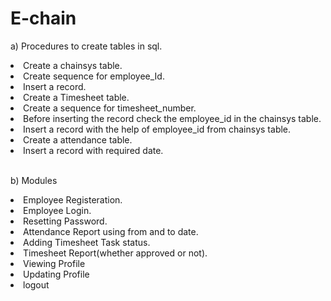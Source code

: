 # E-chain

a) Procedures to create tables in sql.

<li> Create a chainsys table.</li>
<li> Create sequence for employee_Id.</li>
<li> Insert a record.</li>
<li> Create a Timesheet table.</li>
<li> Create a sequence for timesheet_number.</li>
<li> Before inserting the record check the employee_id in the chainsys table.
<li> Insert a record with the help of employee_id from chainsys table.</li>
<li> Create a attendance table.</li>
<li> Insert a record with required date. </li><br/>


b) Modules

<li> Employee Registeration.</li>
<li> Employee Login.</li>
<li> Resetting Password.</li>
<li> Attendance Report using from and to date.</li>
<li> Adding Timesheet Task status.</li>
<li> Timesheet Report(whether approved or not).</li>
<li> Viewing Profile</li>
<li> Updating Profile</li>
<li> logout</li>
